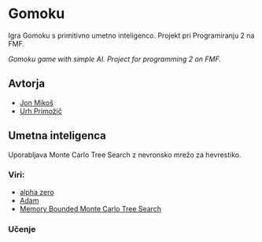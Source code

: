 # Gomoku
Igra Gomoku s primitivno umetno inteligenco. Projekt pri Programiranju 2 na FMF.


_Gomoku game with simple AI. Project for programming 2  on FMF._

## Avtorja
- [Jon Mikoš](https://github.com/MikosJon)
- [Urh Primožič](https://github.com/urhprimozic/)

## Umetna inteligenca

Uporabljava Monte Carlo Tree Search z nevronsko mrežo za hevrestiko.

### Viri:
 - [alpha zero](https://raw.githubusercontent.com/suragnair/alpha-zero-general/master/pretrained_models/writeup.pdf#cite.alphagozero)
 - [Adam](https://arxiv.org/pdf/1412.6980.pdf)
 - [Memory Bounded Monte Carlo Tree Search](http://orangehelicopter.com/academic/papers/powley_aiide17.pdf)

### Učenje